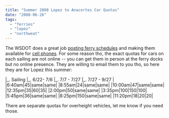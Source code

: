 ```yaml
---
title: "Summer 2008 Lopez to Anacortes Car Quotas"
date: "2008-06-26"
tags: 
  - "ferries"
  - "lopez"
  - "northweat"
---
```


The WSDOT does a great job [posting ferry schedules](http://www.wsdot.wa.gov/ferries/schedules/current/index.cfm?route=ana-sj) and making them available for [cell phones](http://www.wsdot.wa.gov/ferries/schedules/pda/index.cfm?step=1&small=y). For some reason tho, the exact quotas for cars on each sailing are not online -- you can get them in person at the ferry docks but no online presence. They are willing to email them to you tho, so here they are for Lopez this summer:

|\_. Sailing |\_. 6/22- 7/6 |\_. 7/7 - 7/27 |\_. 7/27 - 9/27 | |6:40am|45|same|same| |8:55am|24|same|same| |10:00am|47|same|same| |12:35pm|35|60|35| |2:00pm|50|same|same| |3:35pm|100|150|100| |5:45pm|36|same|same| |8:25pm|150|same|same| |11:20pm|18|20|20|

There are separate quotas for overheight vehicles, let me know if you need those.
